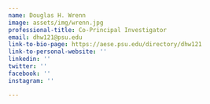 ```yaml
---
name: Douglas H. Wrenn
image: assets/img/wrenn.jpg
professional-title: Co-Principal Investigator
email: dhw121@psu.edu
link-to-bio-page: https://aese.psu.edu/directory/dhw121
link-to-personal-website: ''
linkedin: ''
twitter: ''
facebook: ''
instagram: ''

---
```


